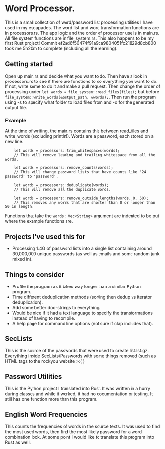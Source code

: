 # Word Processor.
This is a small collection of word/password list processing utilities I have used in my escapades. The word list and word transformation functions are in processors.rs. The app logic and the order of processor use is in main.rs. All file system functions are in file_system.rs.
This also happens to be my first Rust project! Commit ef2ad6f50474f91a9ca9804051fc21829d8cb800 took me 5h20m to complete (including all the learning).

## Getting started
Open up main.rs and decide what you want to do. Then have a look in processors.rs to see if there are functions to do everything you want to do. If not, write some to do it and make a pull request. Then change the order of processing under `let words = file_system::read_files(files);` but before `file_system::write_words(&output_path, &words);`.
Then run the program using -s to specify what folder to load files from and -o for the generated output file.

### Example
At the time of writing, the main.rs contains this between read_files and write_words (excluding println!).
Words are a password, each stored on a new line.
```
    let words = processors::trim_whitespaces(words);
	// This will remove leading and trailing whitespace from all the words.

    let words = processors::remove_counts(words);
	// This will change password lists that have counts like '24 password' to 'password'.
	
    let words = processors::deduplicate(words);
	// This will remove all the duplicate words.

    let words = processors::remove_outside_lengths(words, 0, 50);
	// This removes any words that are shorter than 0 or longer than 50 in length.
```
Functions that take the `words: Vec<String>` argument are indented to be put where the example functions are.

## Projects I've used this for
- Processing 1.4G of password lists into a single list containing around 30,000,000 unique passwords (as well as emails and some random junk mixed in).

## Things to consider
- Profile the program as it takes way longer than a similar Python program.
- Time different deduplication methods (sorting then dedup vs iterator deduplication).
- Add some better doc-strings to everything.
- Would be nice if it had a text language to specify the transformations instead of having to recompile.
- A help page for command line options (not sure if clap includes that).

## SecLists
This is the source of the passwords that were used to create list.lst.gz. Everything inside SecLists/Passwords with some things removed (such as HTML tags to the rockyou website >:( )

## Password Utilities
This is the Python project I translated into Rust. It was written in a hurry during classes and while it worked, it had no documentation or testing. It still has one function more than this program.

## English Word Frequencies
This counts the frequencies of words in the source texts. It was used to find the most used words, then find the most likely password for a word combination lock. At some point I would like to translate this program into Rust as well.
